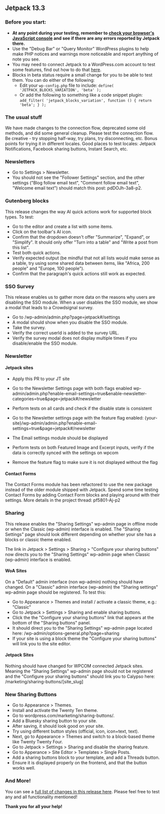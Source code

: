 ## Jetpack 13.3

### Before you start:

- **At any point during your testing, remember to [check your browser's JavaScript console](https://wordpress.org/support/article/using-your-browser-to-diagnose-javascript-errors/#step-3-diagnosis) and see if there are any errors reported by Jetpack there.**
- Use the "Debug Bar" or "Query Monitor" WordPress plugins to help make PHP notices and warnings more noticeable and report anything of note you see.
- You may need to connect Jetpack to a WordPress.com account to test some features, find out how to do that [here](https://jetpack.com/support/getting-started-with-jetpack/).
- Blocks in beta status require a small change for you to be able to test them. You can do either of the following:
  - Edit your `wp-config.php` file to include: `define( 'JETPACK_BLOCKS_VARIATION', 'beta' );`
  - Or add the following to something like a code snippet plugin: `add_filter( 'jetpack_blocks_variation', function () { return 'beta'; } );`

### The usual stuff

We have made changes to the connection flow, deprecated some old methods, and did some general cleanup. Please test the connection flow. Be creative - try stopping half-way, try plans, try disconnecting, etc. Bonus points for trying it in different locales. Good places to test locales: Jetpack Notifications, Facebook sharing buttons, Instant Search, etc.

### Newsletters

- Go to Settings > Newsletter.
- You should not see the "Follower Settings" section, and the other settings ("Blog follow email text", "Comment follow email text", "Welcome email text") should match this post: pdDOJh-3a8-p2.

### Gutenberg blocks

This release changes the way AI quick actions work for supported block types. To test:

- Go to the editor and create a list with some items.
- Click on the toolbar's AI icon.
- Confirm that the dropdown doesn't offer "Summarize", "Expand", or "Simplify". It should only offer "Turn into a table" and "Write a post from this list".
- Test both quick actions.
- Verify expected output (be mindful that not all lists would make sense as a table, try using some shared data between items, like "Africa, 200 people" and "Europe, 100 people").
- Confirm that the paragraph's quick actions still work as expected.

### SSO Survey 

This release enables us to gather more data on the reasons why users are disabling the SSO module. When a user disables the SSO module, we show a modal that leads to a Crowdsignal survey.

- Go to /wp-admin/admin.php?page=jetpack#/settings
- A modal should show when you disable the SSO module.
- Take the survey.
- Verify the correct userId is added to the survey URL.
- Verify the survey modal does not display multiple times if you disable/enable the SSO module.

### Newsletter

#### Jetpack sites

- Apply this PR to your JT site
- Go to the Newsletter Settings page with both flags enabled wp-admin/admin.php?enable-email-settings=true&enable-newsletter-categories=true&page=jetpack#/newsletter
- Perform tests on all cards and check if the disable state is consistent

- Go to the Newsletter settings page with the feature flag enabled: {your-site}/wp-admin/admin.php?enable-email-settings=true&page=jetpack#/newsletter
- The Email settings module should be displayed
- Perform tests on both Featured Image and Excerpt inputs, verify if the data is correctly synced with the settings on wpcom
- Remove the feature flag to make sure it is not displayed without the flag

#### Contact Forms

The Contact Forms module has been refactored to use the new package instead of the older module shipped with Jetpack. Spend some time testing Contact Forms by adding Contact Form blocks and playing around with their settings. More details in the project thread: pf5801-Aj-p2

### Sharing

This release enables the "Sharing Settings" wp-admin page in offline mode or when the Classic (wp-admin) interface is enabled. The "Sharing Settings" page should look different depending on whether your site has a blocks or classic theme enabled.

The link in Jetpack > Settings > Sharing > "Configure your sharing buttons" now directs you to the "Sharing Settings" wp-admin page when Classic (wp-admin) interface is enabled.

#### WoA Sites

On a "Default" admin interface (non wp-admin) nothing should have changed.
On a "Classic" admin interface (wp-admin) the "Sharing settings" wp-admin page should be registered. To test this:

- Go to Appearance > Themes and install / activate a classic theme, e.g.: "Classic"
- Go to Jetpack > Settings > Sharing and enable sharing buttons.
- Click the the "Configure your sharing buttons" link that appears at the bottom of the "Sharing buttons" panel.
- It should direct you to the "Sharing Settings" wp-admin page located here: /wp-admin/options-general.php?page=sharing
- If your site is using a block theme the "Configure your sharing buttons" will link you to the site editor.

#### Jetpack Sites

Nothing should have changed for WPCOM connected Jetpack sites. Meaning the "Sharing Settings" wp-admin page should not be registered and the "Configure your sharing buttons" should link you to Calypso here: /marketing/sharing-buttons/[site_slug]

### New Sharing Buttons

- Go to Appearance > Themes.
- Install and activate the Twenty Ten theme.
- Go to wordpress.com/marketing/sharing-buttons/.
- Add a Bluesky sharing button to your site.
- After saving, it should look good on your site.
- Try using different button styles (official, icon, icon+text, text).
- Next, go to Appearance > Themes and switch to a block-based theme like Twenty Twenty Four.
- Go to Jetpack > Settings > Sharing and disable the sharing feature.
- Go to Apperance > Site Editor > Templates > Single Posts.
- Add a sharing buttons block to your template, and add a Threads button.
- Ensure it is displayed properly on the frontend, and that the button works well.

### And More!

You can see a [full list of changes in this release here](https://github.com/Automattic/jetpack-production/blob/trunk/CHANGELOG.md). Please feel free to test any and all functionality mentioned!

**Thank you for all your help!**
